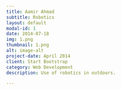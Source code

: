 ```yaml
---
title: Aamir Ahmad
subtitle: Robotics
layout: default
modal-id: 1
date: 2014-07-18
img: 1.png
thumbnail: 1.png
alt: image-alt
project-date: April 2014
client: Start Bootstrap
category: Web Development
description: Use of robotics in outdoors.

---
```

